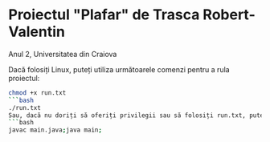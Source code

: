 # Proiectul "Plafar" de Trasca Robert-Valentin
Anul 2, Universitatea din Craiova

Dacă folosiți Linux, puteți utiliza următoarele comenzi pentru a rula proiectul:
```bash
chmod +x run.txt
```bash
./run.txt
Sau, dacă nu doriți să oferiți privilegii sau să folosiți run.txt, puteți rula manual:
```bash
javac main.java;java main;

